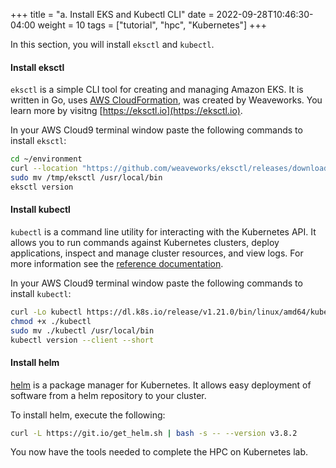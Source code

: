 +++
title = "a. Install EKS and Kubectl CLI"
date = 2022-09-28T10:46:30-04:00
weight = 10
tags = ["tutorial", "hpc", "Kubernetes"]
+++

In this section, you will install `eksctl` and `kubectl`.

#### Install eksctl

`eksctl` is a simple CLI tool for creating and managing Amazon EKS. It is written in Go, uses [AWS CloudFormation](https://aws.amazon.com/cloudformation/), was created by Weaveworks. You learn more by visitng [https://eksctl.io](https://eksctl.io).

In your AWS Cloud9 terminal window paste the following commands to install `eksctl`:
```bash
cd ~/environment
curl --location "https://github.com/weaveworks/eksctl/releases/download/v0.112.0/eksctl_$(uname -s)_amd64.tar.gz" | tar xz -C /tmp
sudo mv /tmp/eksctl /usr/local/bin
eksctl version
```

#### Install kubectl

`kubectl` is a command line utility for interacting with the Kubernetes API. It allows you to run commands against Kubernetes clusters, deploy applications, inspect and manage cluster resources, and view logs. For more information see the [reference documentation](https://kubernetes.io/docs/reference/kubectl/).


In your AWS Cloud9 terminal window paste the following commands to install `kubectl`:
```bash
curl -Lo kubectl https://dl.k8s.io/release/v1.21.0/bin/linux/amd64/kubectl
chmod +x ./kubectl
sudo mv ./kubectl /usr/local/bin
kubectl version --client --short
```

#### Install helm

[helm](https://helm.sh) is a package manager for Kubernetes. It allows easy deployment of software from a helm repository to your cluster. 

To install helm, execute the following:

```bash
curl -L https://git.io/get_helm.sh | bash -s -- --version v3.8.2
```

You now have the tools needed to complete the HPC on Kubernetes lab.